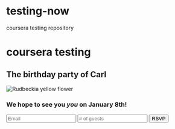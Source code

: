 # testing-now
coursera testing repository
# <h1>coursera testing</h1>

## <h2>The birthday party of Carl</h2>

   <img src="https://www.wallpapers13.com/wp-content/uploads/2015/12/Rudbeckia-Yellow-flower-image-picture-photo-printable-poster-1600x1200.jpg" alt="Rudbeckia yellow flower">
         <div>
</main>
<h3>We hope to see you <em>you</em>
<strong>on January 8th</strong>!</p>

<form>
  <input placeholder="Email"
type="email">
  <input placeholder="# of guests"
type="number">
    <button>RSVP</button>
    </form>
 </main>
